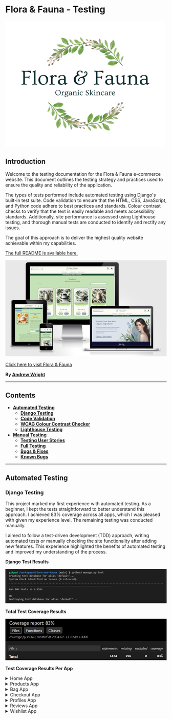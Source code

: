 # **Flora & Fauna - Testing** <!-- omit in toc -->

![Flora & Fauna logo](media/docs/brand-logo.jpg)

## **Introduction** <!-- omit in toc -->

Welcome to the testing documentation for the Flora & Fauna e-commerce website. This document outlines the testing strategy and practices used to ensure the quality and reliability of the application.

The types of tests performed include automated testing using Django's built-in test suite. Code validation to ensure that the HTML, CSS, JavaScript, and Python code adhere to best practices and standards. Colour contrast checks to verify that the text is easily readable and meets accessibility standards. Additionally, site performance is assessed using Lighthouse testing, and thorough manual tests are conducted to identify and rectify any issues.

The goal of this approach is to deliver the highest quality website achievable within my capabilities.

[The full README is available here.](README.md)

![Flora & Fauna displayed on miltiple devices](media/docs/responsive-site.jpg)

[Click here to visit Flora & Fauna](https://flora-and-fauna-c279c1bad929.herokuapp.com/)

**By [Andrew Wright](https://github.com/AndyWright360)**

---

## **Contents** <!-- omit in toc --> 

- [**Automated Testing**](#automated-testing)
  - [**Django Testing**](#django-testing)
  - [**Code Validation**](#code-validation)
  - [**WCAG Colour Contrast Checker**](#wcag-colour-contrast-checker)
  - [**Lighthouse Testing**](#lighthouse-testing)
- [**Manual Testing**](#manual-testing)
  - [**Testing User Stories**](#testing-user-stories)
  - [**Full Testing**](#full-testing)
  - [**Bugs & Fixes**](#bugs--fixes)
  - [**Known Bugs**](#known-bugs)

---

## **Automated Testing**

### **Django Testing**

This project marked my first experience with automated testing. As a beginner, I kept the tests straightforward to better understand this approach. I achieved 83% coverage across all apps, which I was pleased with given my experience level. The remaining testing was conducted manually.

I aimed to follow a test-driven development (TDD) approach, writing automated tests or manually checking the site functionality after adding new features. This experience highlighted the benefits of automated testing and improved my understanding of the process.

**Django Test Results**

![Total test results](media/docs/test-results.jpg)

**Total Test Coverage Results**

![Total test coverage results](media/docs/coverage-total.jpg)

**Test Coverage Results Per App**

<details><summary>Home App</summary>

<img src="media/docs/coverage-home.jpg">

</details>

<details><summary>Products App</summary>

<img src="media/docs/coverage-products.jpg">

</details>

<details><summary>Bag App</summary>

<img src="media/docs/coverage-bag.jpg">

</details>

<details><summary>Checkout App</summary>

<img src="media/docs/coverage-checkout.jpg">

</details>

<details><summary>Profiles App</summary>

<img src="media/docs/coverage-profiles.jpg">

</details>

<details><summary>Reviews App</summary>

<img src="media/docs/coverage-reviews.jpg">

</details>

<details><summary>Wishlist App</summary>

<img src="media/docs/coverage-wishlist.jpg">

</details>
